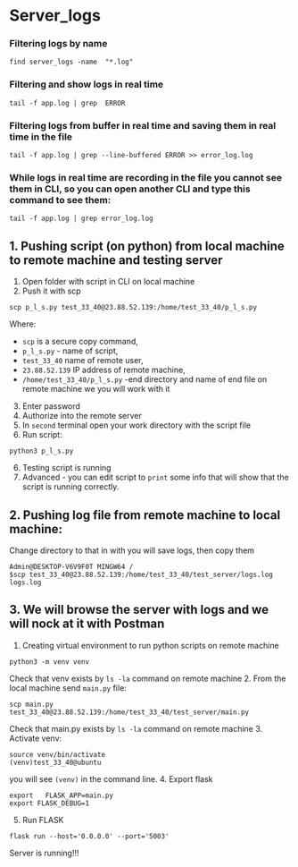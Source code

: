 # Server_logs
### Filtering logs by name
```
find server_logs -name  "*.log"
```
### Filtering and show logs in real time
```
tail -f app.log | grep  ERROR
```
### Filtering logs from buffer in real time and saving them in real time in the file
```
tail -f app.log | grep --line-buffered ERROR >> error_log.log
```
### While logs in real time are recording in the file you cannot see them in CLI, so you can open another CLI and type this command to see them:
```
tail -f app.log | grep error_log.log
```
## 1. Pushing script (on python) from local machine to remote machine and testing server
1. Open folder with script in CLI on local machine
2. Push it with scp
```
scp p_l_s.py test_33_40@23.88.52.139:/home/test_33_40/p_l_s.py
```
Where:
+ `scp` is a secure copy command,
+ `p_l_s.py` - name of script,
+ `test_33_40` name of remote user,
+ `23.88.52.139` IP address of remote machine,
+ `/home/test_33_40/p_l_s.py`  -end directory and name of end file on remote machine we you will work with it
3. Enter password
4. Authorize into the remote server
5. In `second` terminal open your work directory with the script file
6. Run script:
```
python3 p_l_s.py
```
6. Testing script is running
7. Advanced - you can edit script to `print` some info that will show that the script is running correctly.
## 2. Pushing log file from remote machine to local machine:
Change directory to that in with you will save logs, then copy them
```
Admin@DESKTOP-V6V9F0T MINGW64 /
$scp test_33_40@23.88.52.139:/home/test_33_40/test_server/logs.log logs.log
```
## 3. We will browse the server with logs and we will nock at it with Postman
1. Creating virtual environment to run python scripts on remote machine
```
python3 -m venv venv
```
Check that venv exists by `ls -la` command on remote machine
2. From the local machine send `main.py` file:
```
scp main.py test_33_40@23.88.52.139:/home/test_33_40/test_server/main.py
```
Check that main.py exists by `ls -la` command on remote machine
3. Activate venv:
```
source venv/bin/activate
(venv)test_33_40@ubuntu
```
you will see `(venv)` in the command line.
4. Export flask
```
export   FLASK_APP=main.py
export FLASK_DEBUG=1
```
5. Run FLASK
```
flask run --host='0.0.0.0' --port='5003'
```
Server is running!!!
